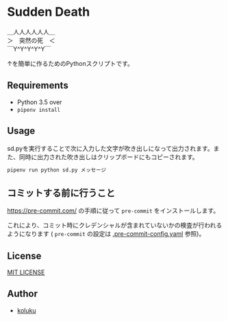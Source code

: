 # Sudden Death

＿人人人人人人＿  
＞　突然の死　＜  
￣Y^Y^Y^Y^Y￣

↑を簡単に作るためのPythonスクリプトです。

## Requirements

- Python 3.5 over
- ```pipenv install```

## Usage

sd.pyを実行することで次に入力した文字が吹き出しになって出力されます。また、同時に出力された吹き出しはクリップボードにもコピーされます。

```sh
pipenv run python sd.py メッセージ
```

## コミットする前に行うこと

<https://pre-commit.com/> の手順に従って `pre-commit` をインストールします。

これにより、コミット時にクレデンシャルが含まれていないかの検査が行われるようになります ( `pre-commit` の設定は [.pre-commit-config.yaml](.pre-commit-config.yaml) 参照)。

## License

[MIT LICENSE](LICENSE)

## Author

- [koluku](https://github.com/koluku)
